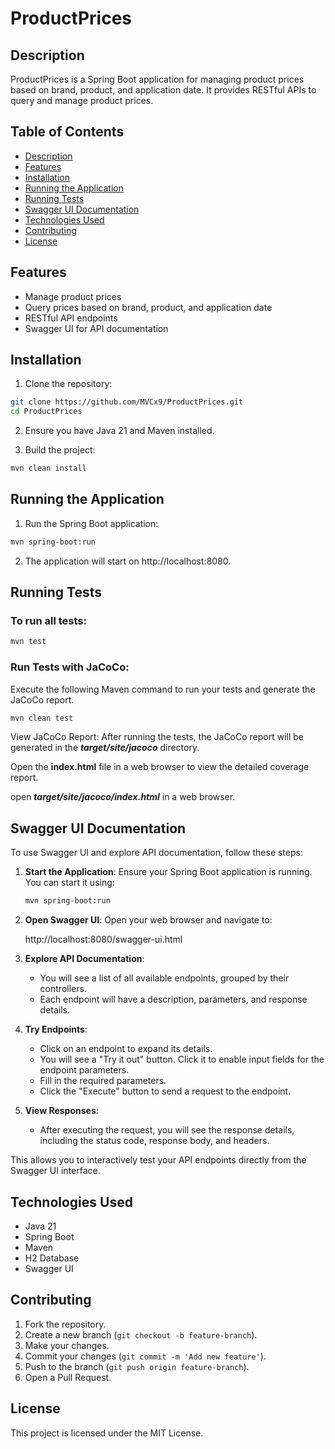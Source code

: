 # ProductPrices

## Description
ProductPrices is a Spring Boot application for managing product prices based on brand, product, and application date. It provides RESTful APIs to query and manage product prices.

## Table of Contents
- [Description](#description)
- [Features](#features)
- [Installation](#installation)
- [Running the Application](#running-the-application)
- [Running Tests](#running-tests)
- [Swagger UI Documentation](#swagger-ui-documentation)
- [Technologies Used](#technologies-used)
- [Contributing](#contributing)
- [License](#license)

## Features
- Manage product prices
- Query prices based on brand, product, and application date
- RESTful API endpoints
- Swagger UI for API documentation

## Installation
1. Clone the repository:

```bash
git clone https://github.com/MVCx9/ProductPrices.git
cd ProductPrices
```

2. Ensure you have Java 21 and Maven installed.

3. Build the project:
```bash
mvn clean install
```

## Running the Application
1. Run the Spring Boot application:
```bash
mvn spring-boot:run
```

2. The application will start on http://localhost:8080.

## Running Tests
### To run all tests:
```bash
mvn test
```

### Run Tests with JaCoCo: 
Execute the following Maven command to run your tests and generate the JaCoCo report.  
```bash
mvn clean test
```
View JaCoCo Report: After running the tests, the JaCoCo report will be generated in the ***target/site/jacoco*** directory. 

Open the **index.html** file in a web browser to view the detailed coverage report.

open ***target/site/jacoco/index.html*** in a web browser.


## Swagger UI Documentation
To use Swagger UI and explore API documentation, follow these steps:

1. **Start the Application**:
   Ensure your Spring Boot application is running. You can start it using:
   ```bash
   mvn spring-boot:run
   ```

2. **Open Swagger UI**:
   Open your web browser and navigate to:

   http://localhost:8080/swagger-ui.html
   

3. **Explore API Documentation**:
    - You will see a list of all available endpoints, grouped by their controllers.
    - Each endpoint will have a description, parameters, and response details.

4. **Try Endpoints**:
    - Click on an endpoint to expand its details.
    - You will see a "Try it out" button. Click it to enable input fields for the endpoint parameters.
    - Fill in the required parameters.
    - Click the "Execute" button to send a request to the endpoint.

5. **View Responses**:
    - After executing the request, you will see the response details, including the status code, response body, and headers.

This allows you to interactively test your API endpoints directly from the Swagger UI interface.

## Technologies Used
- Java 21
- Spring Boot
- Maven
- H2 Database
- Swagger UI

## Contributing
1. Fork the repository.
2. Create a new branch (`git checkout -b feature-branch`).
3. Make your changes.
4. Commit your changes (`git commit -m 'Add new feature'`).
5. Push to the branch (`git push origin feature-branch`).
6. Open a Pull Request.

## License
This project is licensed under the MIT License. 